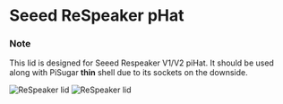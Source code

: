 # Seeed ReSpeaker pHat

### Note
This lid is designed for Seeed Respeaker V1/V2 piHat. It should be used along with PiSugar **thin** shell due to its sockets on the downside.

![ReSpeaker lid](https://github.com/PiSugar/pisugar-case-pihat-cap/blob/master/respeaker_cap/comp_respeaker.JPG?raw=true)
![ReSpeaker lid](https://github.com/PiSugar/pisugar-case-pihat-cap/blob/master/respeaker_cap/comp_respeaker2.JPG?raw=true)

